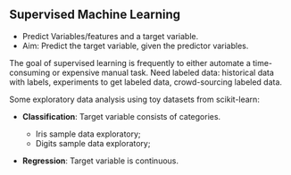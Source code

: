 ## Supervised Machine Learning

- Predict Variables/features and a target variable.
- Aim: Predict the target variable, given the predictor variables.

The goal of supervised learning is frequently to either automate a time-consuming or expensive manual task. 
Need labeled data: historical data with labels, experiments to get labeled data, crowd-sourcing labeled data. 

Some exploratory data analysis using toy datasets from scikit-learn:

- **Classification**: Target variable consists of categories. 
    - Iris sample data exploratory; 
    - Digits sample data exploratory;

- **Regression**: Target variable is continuous. 
